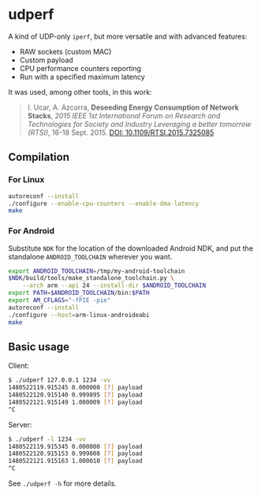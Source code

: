 # udperf

A kind of UDP-only `iperf`, but more versatile and with advanced features:

- RAW sockets (custom MAC)
- Custom payload
- CPU performance counters reporting
- Run with a specified maximum latency

It was used, among other tools, in this work:

> I. Ucar, A. Azcorra, __Deseeding Energy Consumption of Network Stacks__, _2015 IEEE 1st International Forum on Research and Technologies for Society and Industry Leveraging a better tomorrow (RTSI)_, 16-18 Sept. 2015. [DOI: 10.1109/RTSI.2015.7325085](http://doi.org/10.1109/RTSI.2015.7325085)

## Compilation

### For Linux

```bash
autoreconf --install
./configure --enable-cpu-counters --enable-dma-latency
make
```

### For Android

Substitute `NDK` for the location of the downloaded Android NDK, and put the
standalone `ANDROID_TOOLCHAIN` wherever you want.

```bash
export ANDROID_TOOLCHAIN=/tmp/my-android-toolchain
$NDK/build/tools/make_standalone_toolchain.py \
    --arch arm --api 24 --install-dir $ANDROID_TOOLCHAIN
export PATH=$ANDROID_TOOLCHAIN/bin:$PATH
export AM_CFLAGS="-fPIE -pie"
autoreconf --install
./configure --host=arm-linux-androideabi
make
```

## Basic usage

Client:

```bash
$ ./udperf 127.0.0.1 1234 -vv
1480522119.915245 0.000000 [7] payload
1480522120.915140 0.999895 [7] payload
1480522121.915149 1.000009 [7] payload
^C
```

Server:

```bash
$ ./udperf -l 1234 -vv
1480522119.915345 0.000000 [7] payload
1480522120.915153 0.999808 [7] payload
1480522121.915163 1.000010 [7] payload
^C
```

See `./udperf -h` for more details.
